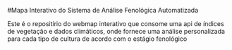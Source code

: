 #Mapa Interativo do Sistema de Análise Fenológica Automatizada

Este é o repositírio do webmap interativo que consome uma api de índices de vegetação e dados climáticos, onde fornece uma análise personalizada para cada tipo de cultura de acordo com o estágio fenológico
